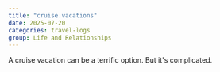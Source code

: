 ```yaml
---
title: "cruise.vacations"
date: 2025-07-20
categories: travel-logs
group: Life and Relationships
---
```


A cruise vacation can be a terrific option. But it's complicated.
